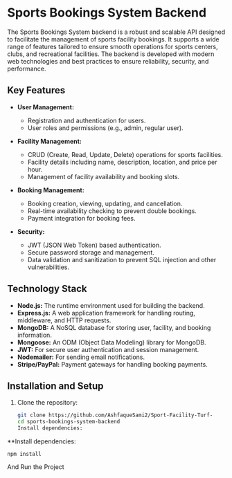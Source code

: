 # Sports Bookings System Backend

The Sports Bookings System backend is a robust and scalable API designed to facilitate the management of sports facility bookings. It supports a wide range of features tailored to ensure smooth operations for sports centers, clubs, and recreational facilities. The backend is developed with modern web technologies and best practices to ensure reliability, security, and performance.

## Key Features

- **User Management:**
  - Registration and authentication for users.
  - User roles and permissions (e.g., admin, regular user).

- **Facility Management:**
  - CRUD (Create, Read, Update, Delete) operations for sports facilities.
  - Facility details including name, description, location, and price per hour.
  - Management of facility availability and booking slots.

- **Booking Management:**
  - Booking creation, viewing, updating, and cancellation.
  - Real-time availability checking to prevent double bookings.
  - Payment integration for booking fees.

- **Security:**
  - JWT (JSON Web Token) based authentication.
  - Secure password storage and management.
  - Data validation and sanitization to prevent SQL injection and other vulnerabilities.



## Technology Stack

- **Node.js:** The runtime environment used for building the backend.
- **Express.js:** A web application framework for handling routing, middleware, and HTTP requests.
- **MongoDB:** A NoSQL database for storing user, facility, and booking information.
- **Mongoose:** An ODM (Object Data Modeling) library for MongoDB.
- **JWT:** For secure user authentication and session management.
- **Nodemailer:** For sending email notifications.
- **Stripe/PayPal:** Payment gateways for handling booking payments.

## Installation and Setup

1. Clone the repository:
   ```sh 
   git clone https://github.com/AshfaqueSami2/Sport-Facility-Turf-
   cd sports-bookings-system-backend
   Install dependencies:

**Install dependencies:
```
npm install
```
And Run the Project 
